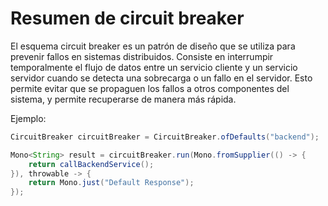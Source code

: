 # Resumen de circuit breaker

El esquema circuit breaker es un patrón de diseño que se utiliza para prevenir fallos en sistemas distribuidos. Consiste en interrumpir temporalmente el flujo de datos entre un servicio cliente y un servicio servidor cuando se detecta una sobrecarga o un fallo en el servidor. Esto permite evitar que se propaguen los fallos a otros componentes del sistema, y permite recuperarse de manera más rápida.

Ejemplo:

```java
CircuitBreaker circuitBreaker = CircuitBreaker.ofDefaults("backend");

Mono<String> result = circuitBreaker.run(Mono.fromSupplier(() -> {
    return callBackendService();
}), throwable -> {
    return Mono.just("Default Response");
});
```